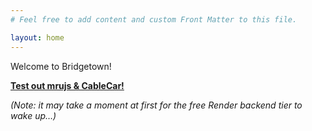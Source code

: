 ```yaml
---
# Feel free to add content and custom Front Matter to this file.

layout: home
---
```


Welcome to Bridgetown!

**[Test out mrujs & CableCar!](/mrujs-form)**

_(Note: it may take a moment at first for the free Render backend tier to wake up…)_

